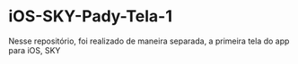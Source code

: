 # iOS-SKY-Pady-Tela-1
  Nesse repositório, foi realizado de maneira separada, a primeira tela do app para iOS, SKY
